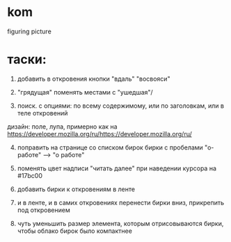 # kom
figuring picture

# таски:

1. добавить в откровения кнопки "вдаль" "восвояси" 

2. "грядущая" поменять местами с "ушедшая"/

3. поиск. 
с опциями: по всему содержимому, или по заголовкам, или в теле откровений

дизайн: поле, лупа, примерно как на https://developer.mozilla.org/ru/https://developer.mozilla.org/ru/

4. поправить на странице со списком бирок бирки с пробелами "о-работе" —> "о работе"

5. поменять цвет надписи "читать далее" при наведении курсора на #17bc00

6. добавить бирки к откровениям в ленте

7. и в ленте, и в самих откровениях перенести бирки вниз, прикрепить под откровением

8. чуть уменьшить размер элемента, которым отрисовываются бирки, чтобы облако бирок было компактнее
